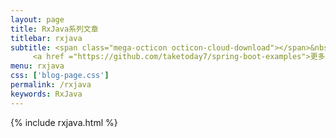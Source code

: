 ```yaml
---
layout: page
title: RxJava系列文章
titlebar: rxjava
subtitle: <span class="mega-octicon octicon-cloud-download"></span>&nbsp;&nbsp;
     <a href ="https://github.com/taketoday7/spring-boot-examples">更多RxJava精选教程，<font color="#EB9439">点我</font>查看！</a><br/>
menu: rxjava
css: ['blog-page.css']
permalink: /rxjava
keywords: RxJava
---
```


{% include rxjava.html %}
